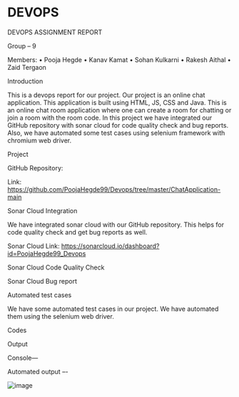 # DEVOPS

DEVOPS ASSIGNMENT REPORT







Group – 9






Members: 
•	Pooja Hegde
•	Kanav Kamat
•	Sohan Kulkarni
•	Rakesh Aithal
•	Zaid Tergaon








Introduction

This is a devops report for our project. Our project is an online chat application. This application is built using HTML, JS, CSS and Java. This is an online chat room application where one can create a room for chatting or join a room with the room code. In this project we have integrated our GitHub repository with sonar cloud for code quality check and bug reports. Also, we have automated some test cases using selenium framework with chromium web driver.

Project 

GitHub Repository: 

Link: https://github.com/PoojaHegde99/Devops/tree/master/ChatApplication-main



Sonar Cloud Integration

We have integrated sonar cloud with our GitHub repository. This helps for code quality check and get bug reports as well. 

Sonar Cloud Link: https://sonarcloud.io/dashboard?id=PoojaHegde99_Devops


Sonar Cloud Code Quality Check 


Sonar Cloud Bug report





Automated test cases

We have some automated test cases in our project. We have automated them using the selenium web driver. 

Codes

Output 

Console—

  










Automated output –-

 
 
![image](https://user-images.githubusercontent.com/51744385/145765449-7007b290-5391-4507-901d-e94f0df6e13e.png)
